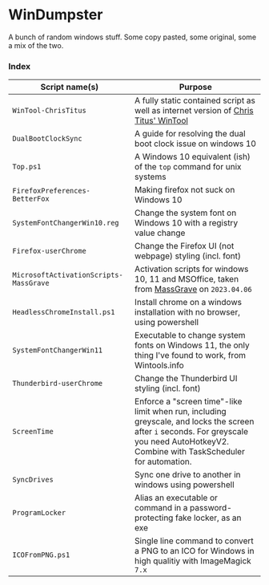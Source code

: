 # WinDumpster

A bunch of random windows stuff. Some copy pasted, some original, some a mix of the two.


### Index

| Script name(s) | Purpose | 
|----------------|---------|
| `WinTool-ChrisTitus` | A fully static contained script as well as internet version of [Chris Titus' WinTool](https://github.com/ChrisTitusTech/winutil) | 
| `DualBootClockSync` | A guide for resolving the dual boot clock issue on windows 10 | 
| `Top.ps1` | A Windows 10 equivalent (ish) of the `top` command for unix systems |
| `FirefoxPreferences-BetterFox` | Making firefox not suck on Windows 10 | 
| `SystemFontChangerWin10.reg` | Change the system font on Windows 10 with a registry value change | 
| `Firefox-userChrome` | Change the Firefox UI (not webpage) styling (incl. font) | 
| `MicrosoftActivationScripts-MassGrave` | Activation scripts for windows 10, 11 and MSOffice, taken from [MassGrave](https://github.com/massgravel/Microsoft-Activation-Scripts) on `2023.04.06` |
| `HeadlessChromeInstall.ps1` | Install chrome on a windows installation with no browser, using powershell | 
| `SystemFontChangerWin11` | Executable to change system fonts on Windows 11, the only thing I've found to work, from Wintools.info | 
| `Thunderbird-userChrome` | Change the Thunderbird UI styling (incl. font) | 
| `ScreenTime` | Enforce a "screen time"-like limit when run, including greyscale, and locks the screen after `i` seconds. For greyscale you need AutoHotkeyV2. Combine with TaskScheduler for automation. | 
| `SyncDrives` | Sync one drive to another in windows using powershell | 
| `ProgramLocker` | Alias an executable or command in a password-protecting fake locker,  as an exe | 
| `ICOFromPNG.ps1` | Single line command to convert a PNG to an ICO for Windows in high qualitiy with ImageMagick `7.x`  |
